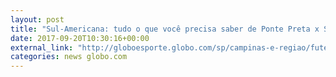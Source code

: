 ```yaml
---
layout: post
title: "Sul-Americana: tudo o que você precisa saber de Ponte Preta x Sport"
date: 2017-09-20T10:30:16+00:00
external_link: "http://globoesporte.globo.com/sp/campinas-e-regiao/futebol/copa-sul-americana/noticia/sul-americana-tudo-o-que-voce-precisa-saber-de-ponte-preta-x-sport.ghtml"
categories: news globo.com
---
```

